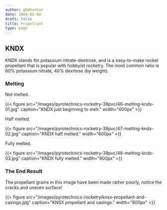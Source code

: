 ```yaml
---
author: gbmhunter
date: 2004-03-04
draft: false
title: Propellant
type: page
---
```


## KNDX

KNDX stands for potassium nitrate-dextrose, and is a easy-to-make rocket propellant that is popular with hobbyist rocketry. The most common ratio is 60% potassium nitrate, 40% dexrtose (by weight).

### Melting

Not melted.

{{< figure src="/images/pyrotechnics-rocketry-38pvc/46-melting-kndx-01.jpg" caption="KNDX just beginning to melt."  width="600px" >}}

Half melted.

{{< figure src="/images/pyrotechnics-rocketry-38pvc/47-melting-kndx-02.jpg" caption="KNDX half melted."  width="600px" >}}

Fully melted.

{{< figure src="/images/pyrotechnics-rocketry-38pvc/48-melting-kndx-03.jpg" caption="KNDX fully melted."  width="600px" >}}

### The End Result

The propellant grains in this image have been made rather poorly, notice the cracks and uneven surface!

{{< figure src="/images/pyrotechnics-rocketry/knsx-propellant-and-casings.jpg" caption="KNSX propellant and casings."  width="600px" >}}